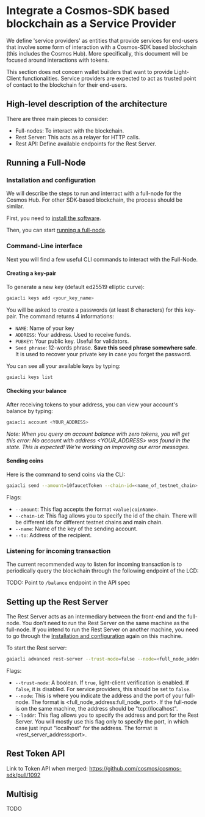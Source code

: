 # Integrate a Cosmos-SDK based blockchain as a Service Provider

We define 'service providers' as entities that provide services for end-users that involve some form of interaction with a Cosmos-SDK based blockchain (this includes the Cosmos Hub). More specifically, this document will be focused around interactions with tokens.

This section does not concern wallet builders that want to provide Light-Client functionalities. Service providers are expected to act as trusted point of contact to the blockchain for their end-users. 

## High-level description of the architecture

There are three main pieces to consider:

- Full-nodes: To interact with the blockchain. 
- Rest Server: This acts as a relayer for HTTP calls.
- Rest API: Define available endpoints for the Rest Server.

## Running a Full-Node

### Installation and configuration

We will describe the steps to run and interract with a full-node for the Cosmos Hub. For other SDK-based blockchain, the process should be similar. 

First, you need to [install the software](https://github.com/cosmos/cosmos.network/blob/jordan-peng/vuepress-docs/docs/getting-started/installation.md).

Then, you can start [running a full-node](https://github.com/cosmos/cosmos.network/blob/jordan-peng/vuepress-docs/docs/getting-started/full-node.md).

### Command-Line interface

Next you will find a few useful CLI commands to interact with the Full-Node.

#### Creating a key-pair

To generate a new key (default ed25519 elliptic curve):

```bash
gaiacli keys add <your_key_name>
```

You will be asked to create a passwords (at least 8 characters) for this key-pair. The command returns 4 informations:

- `NAME`: Name of your key
- `ADDRESS`: Your address. Used to receive funds.
- `PUBKEY`: Your public key. Useful for validators.
- `Seed phrase`: 12-words phrase. **Save this seed phrase somewhere safe**. It is used to recover your private key in case you forget the password.

You can see all your available keys by typing:

```bash
gaiacli keys list
```

#### Checking your balance

After receiving tokens to your address, you can view your account's balance by typing:

```bash
gaiacli account <YOUR_ADDRESS>
```

*Note: When you query an account balance with zero tokens, you will get this error: No account with address <YOUR_ADDRESS> was found in the state. This is expected! We're working on improving our error messages.*

#### Sending coins

Here is the command to send coins via the CLI:

```bash
gaiacli send --amount=10faucetToken --chain-id=<name_of_testnet_chain> --name=<key_name> --to=<destination_address>
```

Flags:
- `--amount`: This flag accepts the format `<value|coinName>`.
- `--chain-id`: This flag allows you to specify the id of the chain. There will be different ids for different testnet chains and main chain.
- `--name`: Name of the key of the sending account.
- `--to`: Address of the recipient.

### Listening for incoming transaction

The current recommended way to listen for incoming transaction is to periodically query the blockchain through the following endpoint of the LCD:

TODO: Point to `/balance` endpoint in the API spec

## Setting up the Rest Server

The Rest Server acts as an intermediary between the front-end and the full-node. You don't need to run the Rest Server on the same machine as the full-node. If you intend to run the Rest Server on another machine, you need to go through the [Installation and configuration](#installation-and-configuration) again on this machine.

To start the Rest server: 

```bash
gaiacli advanced rest-server --trust-node=false --node=<full_node_address:full_node_port>

```

Flags:
- `--trust-node`: A boolean. If `true`, light-client verification is enabled. If `false`, it is disabled. For service providers, this should be set to `false`.
- `--node`: This is where you indicate the address and the port of your full-node. The format is <full_node_address:full_node_port>. If the full-node is on the same machine, the address should be "tcp://localhost".
- `--laddr`: This flag allows you to specify the address and port for the Rest Server. You will mostly use this flag only to specify the port, in which case just input "localhost" for the address. The format is <rest_server_address:port>.

## Rest Token API

Link to Token API when merged: https://github.com/cosmos/cosmos-sdk/pull/1092

## Multisig

TODO